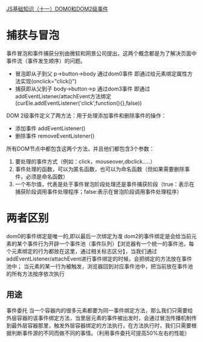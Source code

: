 [JS基础知识（十一）DOM0和DOM2级事件](https://blog.csdn.net/qq_23389687/article/details/80166843)
# 捕获与冒泡

事件冒泡和事件捕获分别由微软和网景公司提出，这两个概念都是为了解决页面中事件流（事件发生顺序）的问题。

* 冒泡即从子到父  p->button->body 通过dom0事件 即通过给元素绑定属性方法实现(onclick="click()")
* 捕获即从父到子 body->button->p 通过dom3事件 即通过addEventListener/attachEvent方法绑定(curEle.addEventListener('click',function(){},false))

DOM 2级事件定义了两方法：用于处理添加事件和删除事件的操作： 

* 添加事件 addEventListener()    
* 删除事件  removeEventListener()

所有DOM节点中都包含这两个方法，并且他们都包含3个参数： 

1. 要处理的事件方式（例如：click，mouseover,dbclick.....） 
2. 事件处理的函数，可以为匿名函数，也可以为命名函数（但如果需要删除事件，必须是命名函数） 
3. 一个布尔值，代表是处于事件冒泡阶段处理还是事件捕获阶段（true：表示在捕获阶段调用事件处理程序；false:表示在冒泡阶段调用事件处理程序）

# 两者区别
dom0的事件绑定是唯一的,即以最后一次绑定为准
dom2的事件绑定是会给当前元素的某个事件行为开辟一个事件池（事件队列）【浏览器有一个统一的事件池，每个元素绑定的行为都放在这里，通过相关标志区分】，当我们通过 addEventListener/attachEvent进行事件绑定的时候，会把绑定的方法放在事件池中；
当元素的某一行为被触发，浏览器回到对应事件池中，把当前放在事件池的所有方法按序依次执行



## 用途
事件委托
当一个容器内的很多元素都要为同一事件绑定方法，那么我们只需要给外层容器的该事件绑定方法，当里层元素的事件被出发时，会通过冒泡传播机制传到最外层容器那里，触发外层容器绑定的方法执行，在方法执行时，我们只需要根据判断事件源的不同而做不同的事情。（利用事件委托可提高50%左右的性能）
